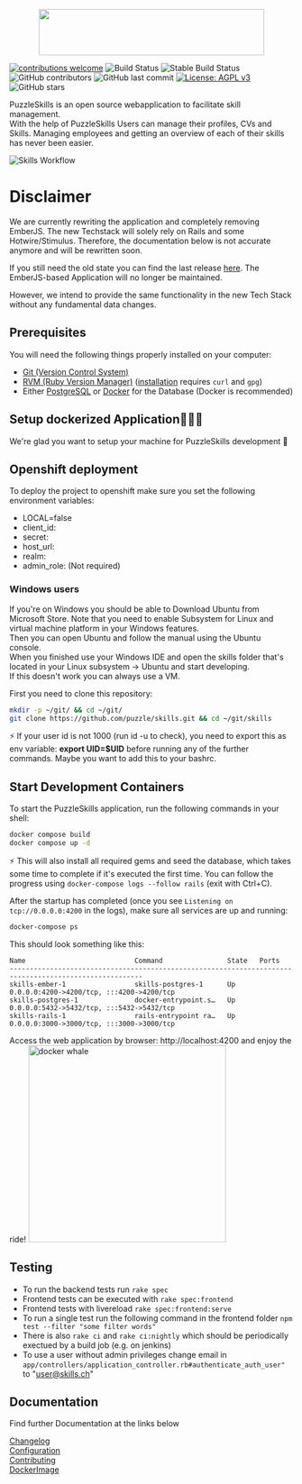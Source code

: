 <p align="center">
  <a href="https://github.com/puzzle/skills">
    <img src="https://skills.puzzle.ch/logo.svg"  width="400" height="82">
  </a>
</p>

[![contributions welcome](https://img.shields.io/badge/contributions-welcome-brightgreen.svg?style=flat)](https://github.com/puzzle/skills/issues)
![Build Status](https://github.com/puzzle/skills/workflows/Rails/badge.svg)
![Stable Build Status](https://github.com/puzzle/skills/workflows/Rails/badge.svg?branch=stable)
![GitHub contributors](https://img.shields.io/github/contributors/puzzle/skills)
![GitHub last commit](https://img.shields.io/github/last-commit/puzzle/skills)
[![License: AGPL v3](https://img.shields.io/badge/License-AGPL%20v3-blue.svg)](https://www.gnu.org/licenses/agpl-3.0)
![GitHub stars](https://img.shields.io/github/stars/puzzle/skills)


PuzzleSkills is an open source webapplication to facilitate skill management.   
With the help of PuzzleSkills Users can manage their profiles, CVs and Skills.
Managing employees and getting an overview of each of their skills has never been easier.

![Skills Workflow](skills.gif)

# Disclaimer

We are currently rewriting the application and completely removing EmberJS.
The new Techstack will solely rely on Rails and some Hotwire/Stimulus.
Therefore, the documentation below is not accurate anymore and will be rewritten soon.

If you still need the old state you can find the last release [here](https://github.com/puzzle/skills/releases/tag/v4.4.1).
The EmberJS-based Application will no longer be maintained.

However, we intend to provide the same functionality in the new Tech Stack without any fundamental data changes.

## Prerequisites

You will need the following things properly installed on your computer:

-   [Git (Version Control System)](http://git-scm.com/)
-   [RVM (Ruby Version Manager)](https://rvm.io/) ([installation](https://rvm.io/rvm/install) requires `curl` and `gpg`)
-   Either [PostgreSQL](https://www.postgresql.org/) or [Docker](https://www.docker.com/) for the Database (Docker is recommended)

## Setup dockerized Application👩🏽‍💻
We're glad you want to setup your machine for PuzzleSkills development 💃

## Openshift deployment
To deploy the project to openshift make sure you set the following environment variables:
- LOCAL=false
- client_id: 
- secret: 
- host_url: 
- realm: 
- admin_role: (Not required)


### Windows users
If you're on Windows you should be able to Download Ubuntu from Microsoft Store. Note that you need to enable Subsystem for Linux and virtual machine platform in your Windows features.  
Then you can open Ubuntu and follow the manual using the Ubuntu console.  
When you finished use your Windows IDE and open the skills folder that's located in your Linux subsystem -> Ubuntu and start developing.  
If this doesn't work you can always use a VM.

First you need to clone this repository:

```bash
mkdir -p ~/git/ && cd ~/git/
git clone https://github.com/puzzle/skills.git && cd ~/git/skills
```

⚡ If your user id is not 1000 (run id -u to check), you need to export this as env variable: **export UID=$UID** before running any of the further commands. Maybe you want to add this to your bashrc.

## Start Development Containers
To start the PuzzleSkills application, run the following commands in your shell:

```bash
docker compose build
docker compose up -d
```

⚡ This will also install all required gems and seed the database, which takes some time to complete if it's executed the first time. You can follow the progress using `docker-compose logs --follow rails` (exit with Ctrl+C).

After the startup has completed (once you see `Listening on tcp://0.0.0.0:4200` in the logs), make sure all services are up and running:

```bash
docker-compose ps
```

This should look something like this:

```
Name                           Command                State   Ports                                                            
-------------------------------------------------------------------------------------------------------
skills-ember-1                 skills-postgres-1      Up      0.0.0.0:4200->4200/tcp, :::4200->4200/tcp
skills-postgres-1              docker-entrypoint.s…   Up      0.0.0.0:5432->5432/tcp, :::5432->5432/tcp
skills-rails-1                 rails-entrypoint ra…   Up      0.0.0.0:3000->3000/tcp, :::3000->3000/tcp
```

Access the web application by browser: http://localhost:4200 and enjoy the ride!
<img src="https://developers.redhat.com/sites/default/files/styles/article_feature/public/blog/2014/05/homepage-docker-logo.png?itok=zx0e-vcP" alt="docker whale" width="350">

## Testing

-   To run the backend tests run `rake spec`
-   Frontend tests can be executed with `rake spec:frontend`
-   Frontend tests with livereload `rake spec:frontend:serve`
-   To run a single test run the following command in the frontend folder `npm test --filter "some filter words"`
-   There is also `rake ci` and `rake ci:nightly` which should be periodically exectued by a build job (e.g. on jenkins)
-   To use a user without admin privileges change email in `app/controllers/application_controller.rb#authenticate_auth_user"` to "user@skills.ch"


## Documentation
Find further Documentation at the links below

[Changelog](https://github.com/puzzle/skills/blob/master/doc/CHANGELOG.md)  
[Configuration](https://github.com/puzzle/skills/blob/master/doc/CONFIGURATION.md)  
[Contributing](https://github.com/puzzle/skills/blob/master/doc/CONTRIBUTING.md)  
[DockerImage](https://github.com/puzzle/skills/blob/master/doc/DOCKER.md)  

